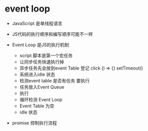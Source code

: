 # event loop

- JavaScript 是单线程语言
- JS代码的执行顺序和编写顺序可能不一样
- Event Loop 是JS的执行机制 
    - script 脚本是第一个宏任务
    - 让同步任务快速执行掉
    - 异步任务先会放到event Table 登记
        click () => {}
        setTimeout()
    - 系统进入idle  状态
    - 检测event table 是否有任务 要执行
    - 任务放入Event Queue
    - 执行
    - 循环检测 Event Loop
    - Event Table 为空
    - idle 状态

- promise 控制执行流程
